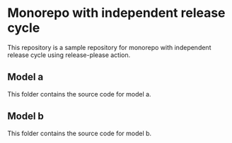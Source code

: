# Monorepo with independent release cycle

This repository is a sample repository for monorepo with independent release cycle using release-please action.

## Model a

This folder contains the source code for model a.

## Model b

This folder contains the source code for model b.
